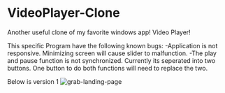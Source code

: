 # VideoPlayer-Clone
Another useful clone of my favorite windows app! Video Player!

This specific Program have the following known bugs:
-Application is not responsive. Minimizing screen will cause slider to malfunction.
-The play and pause function is not synchronized. Currently its seperated into two buttons. One button to do both functions will need to replace the two.



Below is version 1
![grab-landing-page](https://github.com/fcanales18/VideoPlayer-Clone/blob/main/video%20players%20gif%20sample.gif)

